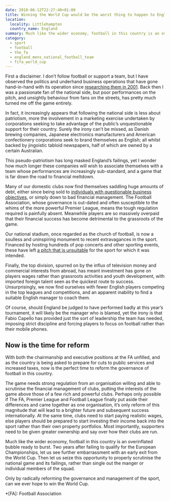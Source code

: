 ```yaml
---
date: 2010-06-12T22:27:40+01:00
title: Winning the World Cup would be the worst thing to happen to English football
location:
  locality: Littlehampton
  country_name: England
summary: Much like the wider economy, football in this country is an overinflated bubble ready to burst. Two years after failing to qualify for the European Championships, let us see further embarrassment with an early exit from the World Cup. Then let us seize this opportunity to properly scrutinise the national game and its failings, rather than single out the manger or individual members of the squad.
category:
  - sport
  - football
  - the_fa
  - england_mens_national_football_team
  - fifa_world_cup
---
```


First a disclaimer. I don’t follow football or support a team, but I have observed the politics and underhand business operations that have gone hand-in-hand with its operation since [researching them in 2001][1]. Back then I was a passionate fan of the national side, but poor performances on the pitch, and unsightly behaviour from fans on the streets, has pretty much turned me off the game entirely.

In fact, it increasingly appears that following the national side is less about patriotism, more the involvement in a marketing exercise undertaken by corporations seeking to take advantage of the public’s unquestionable support for their country. Surely the irony can’t be missed, as Danish brewing companies, Japanese electronics manufacturers and American confectionery corporations seek to brand themselves as English; all whilst backed by jingoistic tabloid newspapers, half of which are owned by a certain Australian.

This pseudo-patriotism has long masked England’s failings, yet I wonder how much longer these companies will wish to associate themselves with a team whose performances are increasingly sub-standard, and a game that is far down the road to financial meltdown.

Many of our domestic clubs now find themselves saddling huge amounts of debt, either since being sold to [individuals with questionable business objectives][2], or simply down to bad financial management. The Football Association, whose governance is out-dated and often susceptible to the whims of the more powerful Premier League, means the tough regulation required is painfully absent. Meanwhile players are so massively overpaid that their financial success has become detrimental to the grassroots of the game.

Our national stadium, once regarded as the church of football, is now a soulless and uninspiring monument to recent extravagances in the sport. Financed by hosting hundreds of pop concerts and other sporting events, these have left [a pitch that is unsuitable][3] for the sport for which it was intended.

Finally, the top division, spurred on by the influx of television money and commercial interests from abroad, has meant investment has gone on players wages rather than grassroots activities and youth development, with imported foreign talent seen as the quickest route to success. Unsurprisingly, we now find ourselves with fewer English players competing in the top leagues and competitions, and an apparent inability to find a suitable English manager to coach them.

Of course, should England be judged to have performed badly at this year’s tournament, it will likely be the manager who is blamed, yet the irony is that Fabio Capello has provided just the sort of leadership the team has needed, imposing strict discipline and forcing players to focus on football rather than their mobile phones.

## Now is the time for reform

With both the chairmanship and executive positions at the FA unfilled, and as the country is being asked to prepare for cuts to public services and increased taxes, now is the perfect time to reform the governance of football in this country.

The game needs strong regulation from an organisation willing and able to scrutinise the financial management of clubs, putting the interests of the game above those of a few rich and powerful clubs. Perhaps only possible if The FA, Premier League and Football League finally put aside their differences and came together as one organisation, it’s only reform of this magnitude that will lead to a brighter future and subsequent success internationally. At the same time, clubs need to start paying realistic wages, else players should be prepared to start investing their income back into the sport rather than their own property portfolios. Most importantly, supporters need to be given greater ownership and say over how their clubs are run.

Much like the wider economy, football in this country is an overinflated bubble ready to burst. Two years after failing to qualify for the European Championships, let us see further embarrassment with an early exit from the World Cup. Then let us seize this opportunity to properly scrutinise the national game and its failings, rather than single out the manger or individual members of the squad.

Only by radically reforming the governance and management of the sport, can we ever hope to win the World Cup.

[1]: /2002/121/a1/fcplc/
[2]: https://en.wikipedia.org/wiki/Malcolm_Glazer_ownership_of_Manchester_United
[3]: http://news.bbc.co.uk/1/hi/magazine/8010031.stm

*[FA]: Football Association
